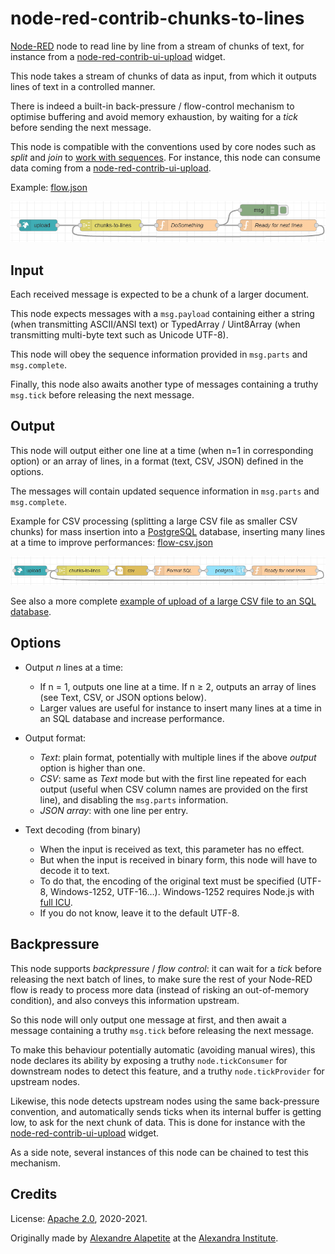 # node-red-contrib-chunks-to-lines

[Node-RED](https://nodered.org) node to read line by line from a stream of chunks of text,
for instance from a [node-red-contrib-ui-upload](https://github.com/alexandrainst/node-red-contrib-ui-upload) widget.

This node takes a stream of chunks of data as input, from which it outputs lines of text in a controlled manner.

There is indeed a built-in back-pressure / flow-control mechanism to optimise buffering and avoid memory exhaustion, by waiting for a *tick* before sending the next message.

This node is compatible with the conventions used by core nodes such as *split* and *join* to [work with sequences](https://nodered.org/docs/user-guide/messages#message-sequences").
For instance, this node can consume data coming from a [node-red-contrib-ui-upload](https://github.com/alexandrainst/node-red-contrib-ui-upload).

Example: [flow.json](doc/flow.json)

![Node-RED flow](doc/flow.png)

## Input

Each received message is expected to be a chunk of a larger document.

This node expects messages with a `msg.payload` containing either a string (when transmitting ASCII/ANSI text) or TypedArray / Uint8Array (when transmitting multi-byte text such as Unicode UTF-8).

This node will obey the sequence information provided in `msg.parts` and `msg.complete`.

Finally, this node also awaits another type of messages containing a truthy `msg.tick` before releasing the next message.

## Output

This node will output either one line at a time (when n=1 in corresponding option) or an array of lines, in a format (text, CSV, JSON) defined in the options.

The messages will contain updated sequence information in `msg.parts` and `msg.complete`.

Example for CSV processing (splitting a large CSV file as smaller CSV chunks) for mass insertion into a [PostgreSQL](https://flows.nodered.org/node/node-red-contrib-postgresql) database,
inserting many lines at a time to improve performances: [flow-csv.json](doc/flow-csv.json)

![Node-RED flow](doc/flow-csv.png)

See also a more complete [example of upload of a large CSV file to an SQL database](https://flows.nodered.org/flow/687918dd5cb66a3bfc2a661e15ef4237).

## Options

* Output *n* lines at a time:
  * If n = 1, outputs one line at a time. If n ≥ 2, outputs an array of lines (see Text, CSV, or JSON options below).
  * Larger values are useful for instance to insert many lines at a time in an SQL database and increase performance.
* Output format:
  * *Text*: plain format, potentially with multiple lines if the above *output* option is higher than one.
  * *CSV*: same as *Text* mode but with the first line repeated for each output (useful when CSV column names are provided on the first line), and disabling the `msg.parts` information.
  * *JSON array*: with one line per entry.

* Text decoding (from binary)
  * When the input is received as text, this parameter has no effect.
  * But when the input is received in binary form, this node will have to decode it to text.
  * To do that, the encoding of the original text must be specified (UTF-8, Windows-1252, UTF-16…). Windows-1252 requires Node.js with [full ICU](https://nodejs.org/api/util.html#util_whatwg_supported_encodings).
  * If you do not know, leave it to the default UTF-8.

## Backpressure

This node supports *backpressure* / *flow control*:
it can wait for a *tick* before releasing the next batch of lines, to make sure the rest of your Node-RED flow is ready to process more data
(instead of risking an out-of-memory condition), and also conveys this information upstream.

So this node will only output one message at first, and then await a message containing a truthy `msg.tick` before releasing the next message.

To make this behaviour potentially automatic (avoiding manual wires), this node declares its ability by exposing a truthy `node.tickConsumer` for downstream nodes to detect this feature,
and a truthy `node.tickProvider` for upstream nodes.

Likewise, this node detects upstream nodes using the same back-pressure convention, and automatically sends ticks when its internal buffer is getting low, to ask for the next chunk of data.
This is done for instance with the [node-red-contrib-ui-upload](https://github.com/alexandrainst/node-red-contrib-ui-upload) widget.

As a side note, several instances of this node can be chained to test this mechanism.

## Credits

License: [Apache 2.0](LICENSE.md), 2020-2021.

Originally made by [Alexandre Alapetite](https://alexandra.dk/alexandre.alapetite) at the [Alexandra Institute](https://alexandra.dk).
